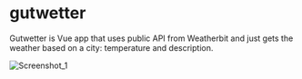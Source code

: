 # gutwetter

Gutwetter is Vue app that uses public API from Weatherbit and just gets the weather based on a city: temperature and description.

![Screenshot_1](https://user-images.githubusercontent.com/3647246/61259055-c4223100-a778-11e9-890a-1bba8af7d83b.png)
